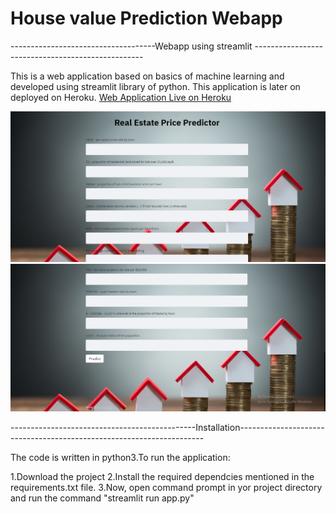 # House value Prediction Webapp
------------------------------------Webapp using streamlit --------------------------------------------------

This is a web application based on basics of machine learning and developed using streamlit library of python. 
This application is later on deployed on Heroku.
[Web Application Live on Heroku](https://realestate-price-predictor-app.herokuapp.com/)

<img src = "Images/Screenshot1.png">
<img src = "Images/Screenshot 2.png">

----------------------------------------------Installation--------------------------------------------------------------------- 

The code is written in python3.To run the  application:

1.Download the project 
2.Install the required dependcies mentioned in the requirements.txt file.
3.Now, open command prompt in yor project directory and run the command "streamlit run app.py" 

